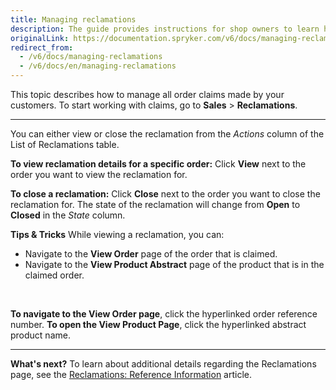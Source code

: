 ```yaml
---
title: Managing reclamations
description: The guide provides instructions for shop owners to learn how to handle all order claims made by their customers and make refunds if needed in the Back Office.
originalLink: https://documentation.spryker.com/v6/docs/managing-reclamations
redirect_from:
  - /v6/docs/managing-reclamations
  - /v6/docs/en/managing-reclamations
---
```


This topic describes how to manage all order claims made by your customers. 
To start working with claims, go to **Sales** > **Reclamations**.
***
You can either view or close the reclamation from the _Actions_ column of the List of Reclamations table.

**To view reclamation details for a specific order:**
Click **View** next to the order you want to view the reclamation for. 

**To close a reclamation:**
Click **Close** next to the order you want to close the reclamation for. The state of the reclamation will change from **Open** to **Closed** in the _State_ column.

**Tips & Tricks**
While viewing a reclamation, you can:
* Navigate to the **View Order** page of the order that is claimed.
* Navigate to the **View Product Abstract** page of the product that is in the claimed order.
</br>

**To navigate to the View Order page**, click the hyperlinked order reference number.
**To open the View Product Page**, click the hyperlinked abstract product name.

***
**What's next?**
To learn about additional details regarding the Reclamations page, see the [Reclamations: Reference Information](https://documentation.spryker.com/docs/reclamations-reference-information) article.
